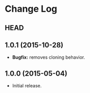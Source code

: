 # Change Log

## HEAD

## 1.0.1 (2015-10-28)

  * **Bugfix:** removes cloning behavior.

## 1.0.0 (2015-05-04)

  * Initial release.
